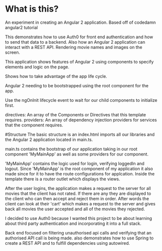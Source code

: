 # What is this?
An experiment in creating an Angular 2 application.
Based off of codedamn angular2 tutorial

This demonstrates how to use Auth0 for front end 
authentication and how to send that data to a backend.
Also how an Angular 2 application can interact with a REST API.
Rendering movie names and images on the screen.

This application shows features of Angular 2 using
components to specify elements and logic on the page.

Shows how to take advantage of the app life cycle.

Angular 2 needing to be bootstrapped using the root component for the app.

Use the ngOnInit lifecycle event to wait for our child components to initialize first.

directives: An array of the Components or Directives that this template requires.
providers: An array of dependency injection providers for services that the component requires. 

#Structure
The basic structure is an index.html imports all our libraries
and the Angular 2 application located in main.ts.

main.ts contains the bootstrap of our application taking in our root component 'MyMainApp' as well as some providers for our component.

'MyMainApp' contains the logic used for login, verifying loggedIn and logout.
Since 'MyMainApp' is the root component of my application it also made since for it to have the route configurations for applcation. Inside the template there is a router outlet which displays the views.

After the user logins, the application makes a request to the server for all movies that the client has not rated. If there are any they are displayed to the client who can then accept and reject them in order.
After words the client can look at their 'cart' which makes a request to the server and gives back all movies the user accepted and all of the movies they rejected.

I decided to use Auth0 because I wanted this project to be about learning about third party authentication and incorporating it into a full stack.

Back end focused on filtering unauthorised api calls
and verifying that an authorised API call is being made.
also demonstrates how to use Spring to create a REST API
and to fulfill dependencies using autowired.
